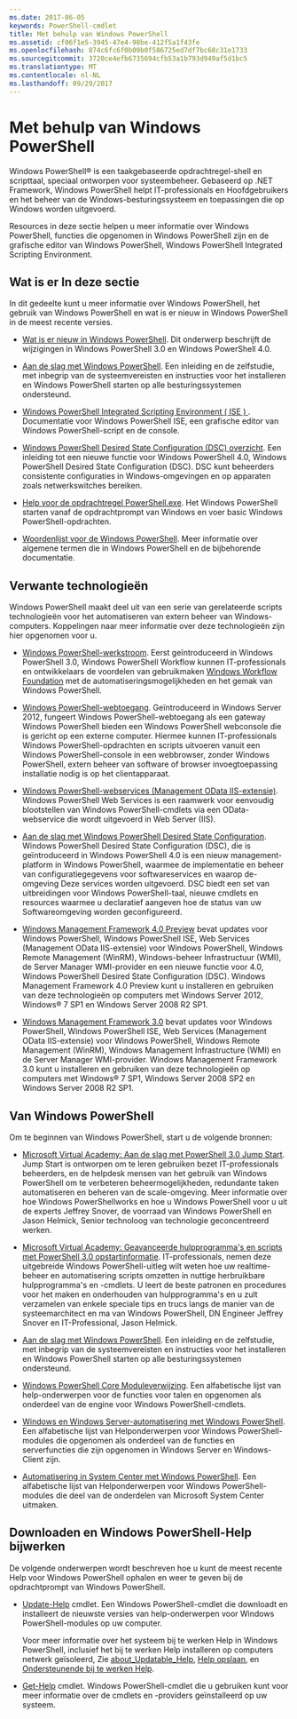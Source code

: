 ```yaml
---
ms.date: 2017-06-05
keywords: PowerShell-cmdlet
title: Met behulp van Windows PowerShell
ms.assetid: cf06f1e5-3945-47e4-98be-412f5a1f43fe
ms.openlocfilehash: 874c6fc6f0b09b0f586725ed7df7bc68c31e1733
ms.sourcegitcommit: 3720ce4efb6735694cfb53a1b793d949af5d1bc5
ms.translationtype: MT
ms.contentlocale: nl-NL
ms.lasthandoff: 09/29/2017
---
```

# <a name="using-windows-powershell"></a>Met behulp van Windows PowerShell
Windows PowerShell® is een taakgebaseerde opdrachtregel-shell en scripttaal, speciaal ontworpen voor systeembeheer. Gebaseerd op .NET Framework, Windows PowerShell helpt IT-professionals en Hoofdgebruikers en het beheer van de Windows-besturingssysteem en toepassingen die op Windows worden uitgevoerd.

Resources in deze sectie helpen u meer informatie over Windows PowerShell, functies die opgenomen in Windows PowerShell zijn en de grafische editor van Windows PowerShell, Windows PowerShell Integrated Scripting Environment.

## <a name="whats-in-this-section"></a>Wat is er In deze sectie
In dit gedeelte kunt u meer informatie over Windows PowerShell, het gebruik van Windows PowerShell en wat is er nieuw in Windows PowerShell in de meest recente versies.

- [Wat is er nieuw in Windows PowerShell](../../whats-new/What-s-New-in-Windows-PowerShell-50.md). Dit onderwerp beschrijft de wijzigingen in Windows PowerShell 3.0 en Windows PowerShell 4.0.

- [Aan de slag met Windows PowerShell](../Getting-Started-with-Windows-PowerShell.md). Een inleiding en de zelfstudie, met inbegrip van de systeemvereisten en instructies voor het installeren en Windows PowerShell starten op alle besturingssystemen ondersteund.

- [Windows PowerShell Integrated Scripting Environment &#40; ISE &#41; ](Windows-PowerShell-Integrated-Scripting-Environment--ISE-.md). Documentatie voor Windows PowerShell ISE, een grafische editor van Windows PowerShell-script en de console.

- [Windows PowerShell Desired State Configuration (DSC) overzicht](https://technet.microsoft.com/en-us/library/04c9e716-822c-40f0-8fdf-f2dda8abd888). Een inleiding tot een nieuwe functie voor Windows PowerShell 4.0, Windows PowerShell Desired State Configuration (DSC). DSC kunt beheerders consistente configuraties in Windows-omgevingen en op apparaten zoals netwerkswitches bereiken.

- [Help voor de opdrachtregel PowerShell.exe](../../core-powershell/console/PowerShell.exe-Command-Line-Help.md). Het Windows PowerShell starten vanaf de opdrachtprompt van Windows en voer basic Windows PowerShell-opdrachten.

- [Woordenlijst voor de Windows PowerShell](../../Windows-PowerShell-Glossary.md). Meer informatie over algemene termen die in Windows PowerShell en de bijbehorende documentatie.

## <a name="related-technologies"></a>Verwante technologieën
Windows PowerShell maakt deel uit van een serie van gerelateerde scripts technologieën voor het automatiseren van extern beheer van Windows-computers. Koppelingen naar meer informatie over deze technologieën zijn hier opgenomen voor u.

- [Windows PowerShell-werkstroom](http://technet.microsoft.com/library/jj134242.aspx). Eerst geïntroduceerd in Windows PowerShell 3.0, Windows PowerShell Workflow kunnen IT-professionals en ontwikkelaars de voordelen van gebruikmaken [Windows Workflow Foundation](http://msdn.microsoft.com/library/ee342461.aspx) met de automatiseringsmogelijkheden en het gemak van Windows PowerShell.

- [Windows PowerShell-webtoegang](http://technet.microsoft.com/library/hh831611.aspx). Geïntroduceerd in Windows Server 2012, fungeert Windows PowerShell-webtoegang als een gateway Windows PowerShell bieden een Windows PowerShell webconsole die is gericht op een externe computer. Hiermee kunnen IT-professionals Windows PowerShell-opdrachten en scripts uitvoeren vanuit een Windows PowerShell-console in een webbrowser, zonder Windows PowerShell, extern beheer van software of browser invoegtoepassing installatie nodig is op het clientapparaat.

- [Windows PowerShell-webservices (Management OData IIS-extensie)](http://msdn.microsoft.com/library/windows/desktop/hh880865.aspx). Windows PowerShell Web Services is een raamwerk voor eenvoudig blootstellen van Windows PowerShell-cmdlets via een OData-webservice die wordt uitgevoerd in Web Server (IIS).

- [Aan de slag met Windows PowerShell Desired State Configuration](https://technet.microsoft.com/en-us/library/c134aa32-b085-4656-9a89-955d8ff768d0). Windows PowerShell Desired State Configuration (DSC), die is geïntroduceerd in Windows PowerShell 4.0 is een nieuw management-platform in Windows PowerShell, waarmee de implementatie en beheer van configuratiegegevens voor softwareservices en waarop de-omgeving Deze services worden uitgevoerd. DSC biedt een set van uitbreidingen voor Windows PowerShell-taal, nieuwe cmdlets en resources waarmee u declaratief aangeven hoe de status van uw Softwareomgeving worden geconfigureerd.

- [Windows Management Framework 4.0 Preview](http://go.microsoft.com/fwlink/?LinkID=293881) bevat updates voor Windows PowerShell, Windows PowerShell ISE, Web Services (Management OData IIS-extensie) voor Windows PowerShell, Windows Remote Management (WinRM), Windows-beheer Infrastructuur (WMI), de Server Manager WMI-provider en een nieuwe functie voor 4.0, Windows PowerShell Desired State Configuration (DSC). Windows Management Framework 4.0 Preview kunt u installeren en gebruiken van deze technologieën op computers met Windows Server 2012, Windows® 7 SP1 en Windows Server 2008 R2 SP1.

- [Windows Management Framework 3.0](http://www.microsoft.com/download/details.aspx?id=34595) bevat updates voor Windows PowerShell, Windows PowerShell ISE, Web Services (Management OData IIS-extensie) voor Windows PowerShell, Windows Remote Management (WinRM), Windows Management Infrastructure (WMI) en de Server Manager WMI-provider. Windows Management Framework 3.0 kunt u installeren en gebruiken van deze technologieën op computers met Windows® 7 SP1, Windows Server 2008 SP2 en Windows Server 2008 R2 SP1.

## <a name="learning-windows-powershell"></a>Van Windows PowerShell
Om te beginnen van Windows PowerShell, start u de volgende bronnen:

- [Microsoft Virtual Academy: Aan de slag met PowerShell 3.0 Jump Start](https://mva.microsoft.com/en-us/training-courses/getting-started-with-powershell-3-0-jump-start-8276). Jump Start is ontworpen om te leren gebruiken bezet IT-professionals beheerders, en de helpdesk mensen van het gebruik van Windows PowerShell om te verbeteren beheermogelijkheden, redundante taken automatiseren en beheren van de scale-omgeving. Meer informatie over hoe Windows PowerShellworks en hoe u Windows PowerShell voor u uit de experts Jeffrey Snover, de voorraad van Windows PowerShell en Jason Helmick, Senior technoloog van technologie geconcentreerd werken.

- [Microsoft Virtual Academy: Geavanceerde hulpprogramma's en scripts met PowerShell 3.0 opstartinformatie](https://mva.microsoft.com/en-US/training-courses/advanced-tools-scripting-with-powershell-30-jump-start-8277). IT-professionals, nemen deze uitgebreide Windows PowerShell-uitleg wilt weten hoe uw realtime-beheer en automatisering scripts omzetten in nuttige herbruikbare hulpprogramma's en -cmdlets. U leert de beste patronen en procedures voor het maken en onderhouden van hulpprogramma's en u zult verzamelen van enkele speciale tips en trucs langs de manier van de systeemarchitect en ma van Windows PowerShell, DN Engineer Jeffrey Snover en IT-Professional, Jason Helmick.

- [Aan de slag met Windows PowerShell](../Getting-Started-with-Windows-PowerShell.md). Een inleiding en de zelfstudie, met inbegrip van de systeemvereisten en instructies voor het installeren en Windows PowerShell starten op alle besturingssystemen ondersteund.

- [Windows PowerShell Core Moduleverwijzing](http://technet.microsoft.com/library/hh847741(v=wps.630).aspx). Een alfabetische lijst van help-onderwerpen voor de functies voor talen en opgenomen als onderdeel van de engine voor Windows PowerShell-cmdlets.

- [Windows en Windows Server-automatisering met Windows PowerShell](http://technet.microsoft.com/library/dn249523.aspx). Een alfabetische lijst van Helponderwerpen voor Windows PowerShell-modules die opgenomen als onderdeel van de functies en serverfuncties die zijn opgenomen in Windows Server en Windows-Client zijn.

- [Automatisering in System Center met Windows PowerShell](https://technet.microsoft.com/en-us/library/mt156962.aspx). Een alfabetische lijst van Helponderwerpen voor Windows PowerShell-modules die deel van de onderdelen van Microsoft System Center uitmaken.

## <a name="downloading-and-updating-windows-powershell-help"></a>Downloaden en Windows PowerShell-Help bijwerken
De volgende onderwerpen wordt beschreven hoe u kunt de meest recente Help voor Windows PowerShell ophalen en weer te geven bij de opdrachtprompt van Windows PowerShell.

- [Update-Help](http://technet.microsoft.com/library/hh849720.aspx) cmdlet. Een Windows PowerShell-cmdlet die downloadt en installeert de nieuwste versies van help-onderwerpen voor Windows PowerShell-modules op uw computer.

    Voor meer informatie over het systeem bij te werken Help in Windows PowerShell, inclusief het bij te werken Help installeren op computers netwerk geïsoleerd, Zie [about_Updatable_Help](http://technet.microsoft.com/library/hh847735.aspx), [Help opslaan](http://technet.microsoft.com/library/hh849724.aspx), en [ Ondersteunende bij te werken Help](http://msdn.microsoft.com/library/hh852754.aspx).

- [Get-Help](http://technet.microsoft.com/library/hh849696(v=wps.630).aspx) cmdlet. Windows PowerShell-cmdlet die u gebruiken kunt voor meer informatie over de cmdlets en -providers geïnstalleerd op uw systeem.
